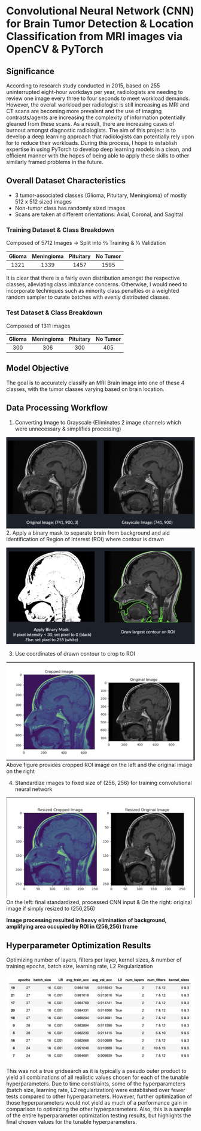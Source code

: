 # Convolutional Neural Network (CNN) for Brain Tumor Detection & Location Classification from MRI images via OpenCV & PyTorch

## Significance

According to research study conducted in 2015, based on 255 uninterrupted eight-hour workdays per year, radiologists are needing to review one image every three to four seconds to meet workload demands. However, the overall workload per radiologist is still increasing as MRI and CT scans are becoming more prevalent and the use of imaging contrasts/agents are increasing the complexity of information potentially gleaned from these scans. As a result, there are increasing cases of burnout amongst diagnostic radiologists. The aim of this project is to develop a deep learning approach that radiologists can potentially rely upon for to reduce their workloads. During this process, I hope to establish expertise in using PyTorch to develop deep learning models in a clean, and efficient manner with the hopes of being able to apply these skills to other similarly framed problems in the future. 

## Overall Dataset Characteristics
* 3 tumor-associated classes (Glioma, Pituitary, Meningioma) of mostly 512 x 512 sized images
* Non-tumor class has randomly sized images
* Scans are taken at different orientations: Axial, Coronal, and Sagittal

### Training Dataset & Class Breakdown
Composed of 5712 Images -> Split into ⅔ Training & ⅓ Validation

Glioma | Meningioma | Pituitary | No Tumor |
| :---: | :---: | :---: | :---:|
1321  | 1339 | 1457 | 1595 |

It is clear that there is a fairly even distribution amongst the respective classes, alleviating class imbalance concerns. Otherwise, I would need to incorporate techniques such as minority class penalties or a weighted random sampler to curate batches with evenly distributed classes.

### Test Dataset & Class Breakdown
Composed of 1311 images

Glioma | Meningioma | Pituitary | No Tumor |
| :---: | :---: | :---: | :---:|
300  | 306 | 300 | 405 |

## Model Objective
The goal is to accurately classify an MRI Brain image into one of these 4 classes, with the tumor classes varying based on brain location.

## Data Processing Workflow
1. Converting Image to Grayscale (Eliminates 2 image channels which were unnecessary & simplifies processing)

![MRI_to_GS](/Images/MRI_GraySc.png)
2. Apply a binary mask to separate brain from background and aid identification of Region of Interest (ROI) where contour is drawn

![ROI_ID](/Images/MRI_Mask_DrawCont.png)

3. Use coordinates of drawn contour to crop to ROI

![CMP_ROI_OG](/Images/ROI_Crop_Res.png)
Above figure provides cropped ROI image on the left and the original image on the right

4. Standardize images to fixed size of (256, 256) for training convolutional neural network

![Processed_OG](/Images/Standardize_Size.png)
On the left: final standardized, processed CNN input & On the right: original image if simply resized to (256,256)

**Image processing resulted in heavy elimination of background, amplifying area occupied by ROI in (256,256) frame** 

## Hyperparameter Optimization Results 
Optimizing number of layers, filters per layer, kernel sizes, & number of training epochs, batch size, learning rate, L2 Regularization

![HP_OP_Res](/Images/HPOP_Res.png)

This was not a true gridsearch as it is typically a pseudo outer product to yield all combinations of all realistic values chosen for each of the tunable hyperparameters. Due to time constraints, some of the hyperparameters (batch size, learning rate, L2 regularization) were established over fewer tests compared to other hyperparameters. However, further optimization of those hyperparameters would not yield as much of a performance gain in comparison to optimizing the other hyperparameters. Also, this is a sample of the entire hyperparameter optimization testing results, but highlights the final chosen values for the tunable hyperparameters. 
